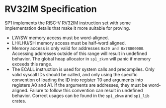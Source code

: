 # RV32IM Specification

SP1 implements the RISC-V RV32IM instruction set with some implementation details that make it more suitable for proving.

- LW/SW memory access must be word-aligned.
- LH/LHU/SH memory access must be half-word aligned.
- Memory access is only valid for addresses `0x20 and 0x78000000`. Accessing addresses outside of this range will result in undefined behavior. The global heap allocator in `sp1_zkvm` will panic if memory exceeds this range.
- The ECALL instruction is used for system calls and precompiles. Only valid syscall IDs should be called, and only using the specific convention of loading the ID into register T0 and arguments into registers A0 and A1. If the arguments are addresses, they must be word-aligned. Failure to follow this convention can result in undefined behavior. Correct usages can be found in the `sp1_zkvm` and `sp1_lib` crates.

